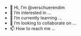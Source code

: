 - 👋 Hi, I’m @verschuerendim
- 👀 I’m interested in ...
- 🌱 I’m currently learning ...
- 💞️ I’m looking to collaborate on ...
- 📫 How to reach me ...

<!---
verschuerendim/verschuerendim is a ✨ special ✨ repository because its `README.md` (this file) appears on your GitHub profile.
You can click the Preview link to take a look at your changes.
--->
